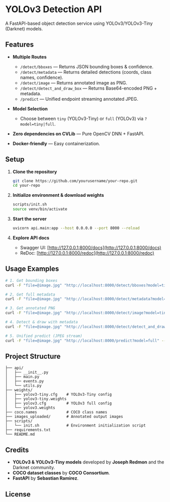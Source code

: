 # YOLOv3 Detection API

A FastAPI-based object detection service using YOLOv3/YOLOv3-Tiny (Darknet) models.

## Features

* **Multiple Routes**

  * `/detect/bboxes` — Returns JSON bounding boxes & confidence.
  * `/detect/metadata` — Returns detailed detections (coords, class names, confidence).
  * `/detect/image` — Returns annotated image as PNG.
  * `/detect/detect_and_draw_box` — Returns Base64-encoded PNG + metadata.
  * `/predict` — Unified endpoint streaming annotated JPEG.
* **Model Selection**

  * Choose between `tiny` (YOLOv3-Tiny) or `full` (YOLOv3) via `?model=tiny|full`.
* **Zero dependencies on CVLib** — Pure OpenCV DNN + FastAPI.
* **Docker-friendly** — Easy containerization.

## Setup

1. **Clone the repository**

   ```bash
   git clone https://github.com/yourusername/your-repo.git
   cd your-repo
   ```

2. **Initialize environment & download weights**

   ```bash
   scripts/init.sh
   source venv/bin/activate
   ```

3. **Start the server**

   ```bash
   uvicorn api.main:app --host 0.0.0.0 --port 8000 --reload
   ```

4. **Explore API docs**

   * Swagger UI: [http://127.0.0.1:8000/docs](http://127.0.0.1:8000/docs)
   * ReDoc: [http://127.0.0.1:8000/redoc](http://127.0.0.1:8000/redoc)

## Usage Examples

```bash
# 1. Get bounding boxes
curl -F "file=@image.jpg" "http://localhost:8000/detect/bboxes?model=tiny"

# 2. Get full metadata
curl -F "file=@image.jpg" "http://localhost:8000/detect/metadata?model=full"

# 3. Get annotated PNG
curl -F "file=@image.jpg" "http://localhost:8000/detect/image?model=tiny" --output out.png

# 4. Detect & draw with metadata
curl -F "file=@image.jpg" "http://localhost:8000/detect/detect_and_draw_box?model=tiny" | jq .detections

# 5. Unified predict (JPEG stream)
curl -F "file=@image.jpg" "http://localhost:8000/predict?model=full" --output out.jpg
```

## Project Structure

```
├── api/
│   ├── __init__.py
│   ├── main.py
│   ├── events.py
│   └── utils.py
├── weights/
│   ├── yolov3-tiny.cfg    # YOLOv3-Tiny config
│   ├── yolov3-tiny.weights
│   ├── yolov3.cfg         # YOLOv3 full config
│   └── yolov3.weights
├── coco.names             # COCO class names
├── images_uploaded/       # Annotated output images
├── scripts/
│   └── init.sh            # Environment initialization script
├── requirements.txt
└── README.md
```

## Credits

* **YOLOv3 & YOLOv3-Tiny models** developed by **Joseph Redmon** and the Darknet community.
* **COCO dataset classes** by **COCO Consortium**.
* **FastAPI** by **Sebastian Ramirez**.

## License
